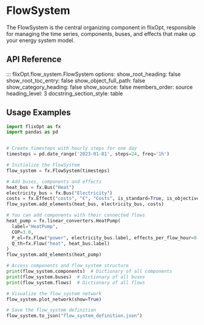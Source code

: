 # FlowSystem

The FlowSystem is the central organizing component in flixOpt, responsible for managing the time series, components, buses, and effects that make up your energy system model.

## API Reference

::: flixOpt.flow_system.FlowSystem
    options:
      show_root_heading: false
      show_root_toc_entry: false
      show_object_full_path: false
      show_category_heading: false
      show_source: false
      members_order: source
      heading_level: 3
      docstring_section_style: table

## Usage Examples

```python
import flixOpt as fx
import pandas as pd


# Create timesteps with hourly steps for one day
timesteps = pd.date_range('2023-01-01', steps=24, freq='1h')

# Initialize the FlowSystem
flow_system = fx.FlowSystem(timesteps)

# Add buses, components and effects
heat_bus = fx.Bus("Heat")
electricity_bus = fx.Bus("Electricity")
costs = fx.Effect("costs", "€", "Costs", is_standard=True, is_objective=True)
flow_system.add_elements(heat_bus, electricity_bus, costs)

# You can add components with their connected flows
heat_pump = fx.linear_converters.HeatPump(
  label="HeatPump",
  COP=3.0,
  P_el=fx.Flow("power", electricity_bus.label, effects_per_flow_hour=0.2),
  Q_th=fx.Flow("heat", heat_bus.label)
)
flow_system.add_elements(heat_pump)

# Access components and flow_system structure
print(flow_system.components)  # Dictionary of all components
print(flow_system.buses)  # Dictionary of all buses
print(flow_system.flows)  # Dictionary of all flows

# Visualize the flow_system network
flow_system.plot_network(show=True)

# Save the flow_system definition
flow_system.to_json("flow_system_definition.json")
```
